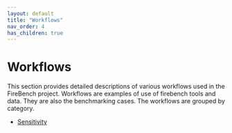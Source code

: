 ```yaml
---
layout: default
title: "Workflows"
nav_order: 4
has_children: true
---
```

# Workflows

This section provides detailed descriptions of various workflows used in the FireBench project.
Workflows are examples of use of firebench tools and data. They are also the benchmarking cases.
The workflows are grouped by category.

- [Sensitivity](./sensitivity/)
